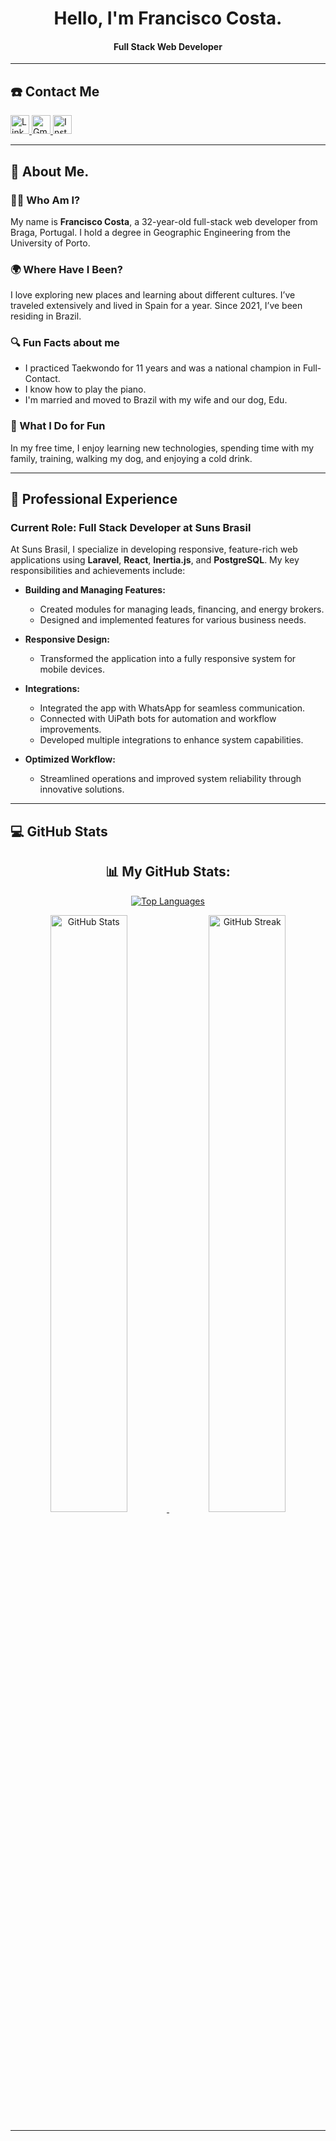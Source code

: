 <div align="center">
  <h1 align="center">Hello, I'm Francisco Costa.</h1>
  <h4 align="center">Full Stack Web Developer</h4>
</div>

---


  <h2>☎️ Contact Me</h2>
  <p>
    <a href="https://www.linkedin.com/in/francisco-costa-13a275230/" target="_blank">
      <img src="https://img.shields.io/badge/linkedin-%231DA1F2.svg?style=for-the-badge&logo=linkedin&logoColor=white" alt="LinkedIn" height="30"/>
    </a>
    <a href="mailto:francisco100eg@gmail.com" target="_blank">
      <img src="https://img.shields.io/badge/gmail-EA4335.svg?style=for-the-badge&logo=gmail&logoColor=white" alt="Gmail" height="30"/>
    </a>
    <a href="https://instagram.com/franciscocostadev" target="_blank">
      <img src="https://img.shields.io/badge/instagram-%23E4405F.svg?style=for-the-badge&logo=Instagram&logoColor=white" alt="Instagram" height="30"/>
    </a>
  </p>


---

## 🧮 About Me.

### 👨‍💻 Who Am I?
My name is **Francisco Costa**, a 32-year-old full-stack web developer from Braga, Portugal. I hold a degree in Geographic Engineering from the University of Porto.

### 🌍 Where Have I Been?
I love exploring new places and learning about different cultures. I’ve traveled extensively and lived in Spain for a year. Since 2021, I’ve been residing in Brazil.

### 🔍 Fun Facts about me
- I practiced Taekwondo for 11 years and was a national champion in Full-Contact.
- I know how to play the piano.
- I'm married and moved to Brazil with my wife and our dog, Edu.

### 🐾 What I Do for Fun
In my free time, I enjoy learning new technologies, spending time with my family, training, walking my dog, and enjoying a cold drink.

---

## 💼 Professional Experience

### Current Role: **Full Stack Developer at Suns Brasil**
At Suns Brasil, I specialize in developing responsive, feature-rich web applications using **Laravel**, **React**, **Inertia.js**, and **PostgreSQL**. My key responsibilities and achievements include:

- **Building and Managing Features:**
  - Created modules for managing leads, financing, and energy brokers.
  - Designed and implemented features for various business needs.

- **Responsive Design:**
  - Transformed the application into a fully responsive system for mobile devices.

- **Integrations:**
  - Integrated the app with WhatsApp for seamless communication.
  - Connected with UiPath bots for automation and workflow improvements.
  - Developed multiple integrations to enhance system capabilities.

- **Optimized Workflow:**
  - Streamlined operations and improved system reliability through innovative solutions.

---

## 💻 GitHub Stats

<div align="center">
  <h2>📊 My GitHub Stats:</h2>
  <p>
    <a href="https://github.com/FranciscoCosta">
      <img src="https://github-readme-stats.vercel.app/api/top-langs/?username=FranciscoCosta&langs_count=6&theme=gruvbox&layout=compact&hide_border=true" alt="Top Languages"/>
    </a>
  </p>
  <p>
    <a href="https://github.com/FranciscoCosta">
      <img width="49.5%" src="https://github-readme-stats.vercel.app/api?username=FranciscoCosta&show_icons=true&theme=gruvbox&hide_border=true" alt="GitHub Stats"/>
      <img width="49.5%" src="https://github-readme-streak-stats.herokuapp.com/?user=FranciscoCosta&theme=gruvbox&hide_border=true" alt="GitHub Streak"/>
    </a>
  </p>
</div>

---

